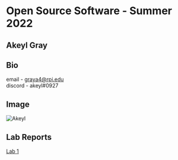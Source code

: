 # Open Source Software - Summer 2022
## Akeyl Gray

## Bio
email - graya4@rpi.edu  
discord - akeyl#0927  
## Image
![Akeyl](https://imgur.com/a/bJezzwL)

## Lab Reports
[Lab 1](labs/lab-01/report.md)
